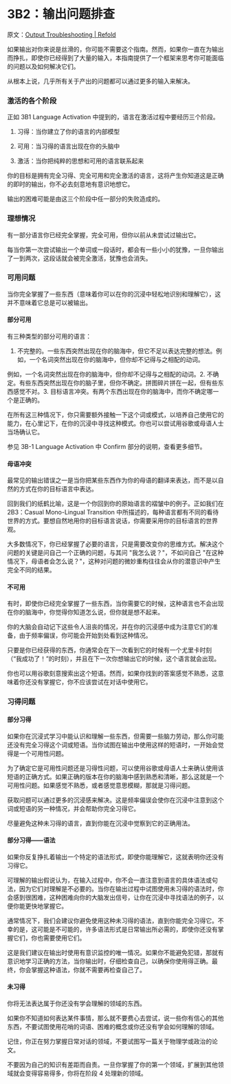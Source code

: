 # 3B2：输出问题排查

原文：[Output Troubleshooting | Refold](https://refold.la/roadmap/stage-3/b/output-troubleshooting)

如果输出对你来说是丝滑的，你可能不需要这个指南。然而，如果你一直在为输出而挣扎，即使你已经得到了大量的输入，本指南提供了一个框架来思考你可能面临的问题以及如何解决它们。

从根本上说，几乎所有关于产出的问题都可以通过更多的输入来解决。

### 激活的各个阶段

正如 3B1 Language Activation 中提到的，语言在激活过程中要经历三个阶段。

1. 习得：当你建立了你的语言的内部模型

2. 可用：当习得的语言出现在你的头脑中

3. 激活：当你把纯粹的思想和可用的语言联系起来

你的目标是拥有完全习得、完全可用和完全激活的语言，这将产生你知道这是正确的即时的输出，你不必去刻意地有意识地想它。

输出的困难可能是由这三个阶段中任一部分的失败造成的。

### 理想情况

有一部分语言你已经完全掌握，完全可用，但你以前从未尝试过输出它。

每当你第一次尝试输出一个单词或一段话时，都会有一些小小的犹豫，一旦你输出了一到两次，这段话就会被完全激活，犹豫也会消失。

### 可用问题

当你完全掌握了一些东西（意味着你可以在你的沉浸中轻松地识别和理解它），这并不意味着它总是可以被输出。

#### 部分可用

有三种类型的部分可用的语言：

1. 不完整的。一些东西突然出现在你的脑海中，但它不足以表达完整的想法。例如，一个名词突然出现在你的脑海中，但你却不记得与之相配的动词。

例如，一个名词突然出现在你的脑海中，但你却不记得与之相配的动词。2. 不确定。有些东西突然出现在你的脑子里，但你不确定。拼图碎片拼在一起，但有些东西感觉不对。3. 目标语言冲突。有两个东西出现在你的脑海中，而你不确定哪一个是正确的。

在所有这三种情况下，你只需要额外接触一下这个词或模式，以培养自己使用它的能力，在心里记下，在你的沉浸中寻找这种模式。你也可以尝试用谷歌或母语人士当场确认它。

参见 3B-1 Language Activation 中 Confirm 部分的说明，查看更多细节。

#### 母语冲突

最常见的输出错误之一是当你把某些东西作为你的母语的翻译来表达，而不是以自然的方式在你的目标语言中表达。

回到我们的纸鹤比喻，这是一个你回到你的原始语言的褶皱中的例子。正如我们在 2B3：Casual Mono-Lingual Transition 中所描述的，每种语言都有不同的看待世界的方式。要想自然地用你的目标语言说话，你需要采用你的目标语言的世界观。

大多数情况下，你已经掌握了必要的语言，只是需要改变你的思维方式。解决这个问题的关键是问自己一个正确的问题，与其问 "我怎么说？"，不如问自己 "在这种情况下，母语者会怎么说？"，这种对问题的微妙重构往往会从你的潜意识中产生完全不同的结果。

#### 不可用

有时，即使你已经完全掌握了一些东西，当你需要它的时候，这种语言也不会出现在你的脑海中，你觉得你知道怎么说，但你就是想不起来。

你的大脑会自动记下这些令人沮丧的情况，并在你的沉浸感中成为注意它们的准备，由于频率偏误，你可能会开始到处看到这种情况。

只要是你已经获得的东西，你通常会在下一次看到它的时候有一个尤里卡时刻（“我成功了！”的时刻），并且在下一次你想输出它的时候，这个语言就会出现。

你也可以用谷歌刻意搜索出这个短语。然而，如果你找到的答案感觉不熟悉，这意味着你还没有掌握它，你不应该尝试在对话中使用它。

### 习得问题

#### 部分习得

如果你在沉浸式学习中能认识和理解一些东西，但需要一些脑力劳动，那么你可能还没有完全习得这个词或短语。当你试图在输出中使用这样的短语时，一开始会觉得是一个可用性问题。

为了确定它是可用性问题还是习得性问题，可以使用谷歌或母语人士来确认使用该短语的正确方式。如果正确的版本在你的脑海中感到熟悉和清晰，那么这就是一个可用性问题。如果感觉不熟悉，或者感觉意思模糊，那就是习得问题。

获取问题可以通过更多的沉浸感来解决。这是频率偏误会使你在沉浸中注意到这个词或短语的另一种情况，并会帮助你完全习得它。

尽量避免这种未习得的语言，直到你能在沉浸中觉察到它的正确用法。

#### 部分习得——语法

如果你反复挣扎着输出一个特定的语法形式，即使你能理解它，这就表明你还没有习得它。

可理解的输出假说认为，在输入过程中，你不会一直注意到语言的具体语法或句法，因为它们对理解是不必要的。当你在输出过程中试图使用未习得的语法时，你会感到很困难，这种困难向你的大脑发出信号，让你在沉浸中寻找语法的例子，以便你能更快地掌握它。

通常情况下，我们会建议你避免使用这种未习得的语法，直到你能完全习得它。不幸的是，这可能是不可能的，许多语法形式是日常输出所必需的，即使你还没有掌握它们，你也需要使用它们。

这是我们建议在输出时使用有意识监控的唯一情况。如果你不能避免犯错，那就有意识地学习正确的方法，当你输出时，仔细检查自己，以确保你使用得正确。最终，你会掌握这种语法，你就不需要再检查自己了。

#### 未习得

你将无法表达属于你还没有学会理解的领域的东西。

如果你不知道如何表达某件事情，那么就不要费心去尝试，说一些你有信心的其他东西，不要试图使用花哨的词语、困难的概念或你还没有学会如何理解的领域。

记住，你正在努力掌握日常对话的领域，不要试图写一篇关于物理学或政治的论文。

不要因为自己的知识有差距而自责。一旦你掌握了你的第一个领域，扩展到其他领域就会变得容易得多，你将在阶段 4 处理新的领域。